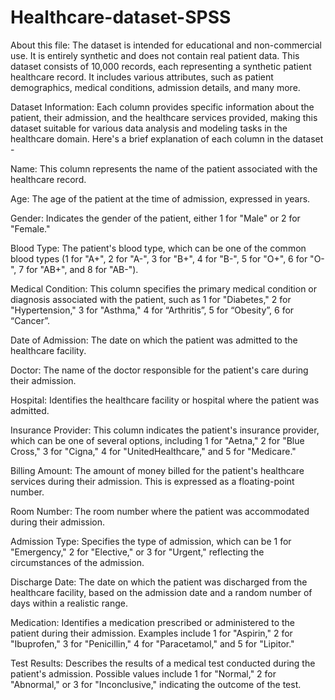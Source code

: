 # Healthcare-dataset-SPSS
About this file: The dataset is intended for educational and non-commercial use. It is entirely synthetic and does not contain real patient data. This dataset consists of 10,000 records, each representing a synthetic patient healthcare record. It includes various attributes, such as patient demographics, medical conditions, admission details, and many more.

Dataset Information:
Each column provides specific information about the patient, their admission, and the healthcare services provided, making this dataset suitable for various data analysis and modeling tasks in the healthcare domain. Here's a brief explanation of each column in the dataset -

Name: This column represents the name of the patient associated with the healthcare record.

Age: The age of the patient at the time of admission, expressed in years.

Gender: Indicates the gender of the patient, either 1 for "Male" or 2 for "Female."

Blood Type: The patient's blood type, which can be one of the common blood types (1 for "A+", 2 for "A-", 3 for "B+", 4 for "B-", 5 for "O+", 6 for "O-", 7 for "AB+", and 8 for "AB-").

Medical Condition: This column specifies the primary medical condition or diagnosis associated with the patient, such as 1 for "Diabetes," 2 for "Hypertension," 3 for "Asthma," 4 for “Arthritis”, 5 for “Obesity”, 6 for “Cancer”.

Date of Admission: The date on which the patient was admitted to the healthcare facility.

Doctor: The name of the doctor responsible for the patient's care during their admission.

Hospital: Identifies the healthcare facility or hospital where the patient was admitted.

Insurance Provider: This column indicates the patient's insurance provider, which can be one of several options, including 1 for "Aetna," 2 for "Blue Cross," 3 for "Cigna," 4 for "UnitedHealthcare," and 5 for "Medicare."

Billing Amount: The amount of money billed for the patient's healthcare services during their admission. This is expressed as a floating-point number.

Room Number: The room number where the patient was accommodated during their admission.

Admission Type: Specifies the type of admission, which can be 1 for "Emergency," 2 for "Elective," or 3 for "Urgent," reflecting the circumstances of the admission.

Discharge Date: The date on which the patient was discharged from the healthcare facility, based on the admission date and a random number of days within a realistic range.

Medication: Identifies a medication prescribed or administered to the patient during their admission. Examples include 1 for "Aspirin," 2 for "Ibuprofen," 3 for "Penicillin," 4 for "Paracetamol," and 5 for "Lipitor."

Test Results: Describes the results of a medical test conducted during the patient's admission. Possible values include 1 for "Normal," 2 for "Abnormal," or 3 for "Inconclusive," indicating the outcome of the test.

